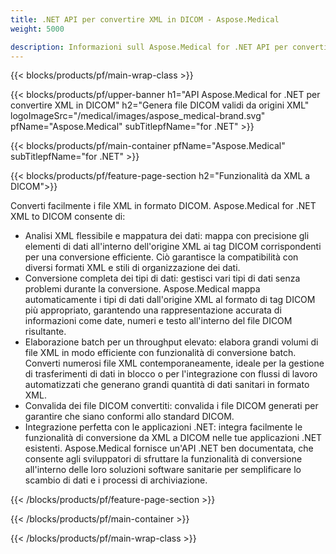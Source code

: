 ```yaml
---
title: .NET API per convertire XML in DICOM - Aspose.Medical
weight: 5000

description: Informazioni sull Aspose.Medical for .NET API per convertire XML in DICOM
---
```


{{< blocks/products/pf/main-wrap-class >}}

{{< blocks/products/pf/upper-banner h1="API Aspose.Medical for .NET per convertire XML in DICOM" h2="Genera file DICOM validi da origini XML" logoImageSrc="/medical/images/aspose_medical-brand.svg" pfName="Aspose.Medical" subTitlepfName="for .NET" >}}

{{< blocks/products/pf/main-container pfName="Aspose.Medical" subTitlepfName="for .NET" >}}

{{< blocks/products/pf/feature-page-section h2="Funzionalità da XML a DICOM">}}

<p>Converti facilmente i file XML in formato DICOM. Aspose.Medical for .NET XML to DICOM consente di:</p>

<ul>
<li>Analisi XML flessibile e mappatura dei dati: mappa con precisione gli elementi di dati all'interno dell'origine XML ai tag DICOM corrispondenti per una conversione efficiente. Ciò garantisce la compatibilità con diversi formati XML e stili di organizzazione dei dati.</li>
<li>Conversione completa dei tipi di dati: gestisci vari tipi di dati senza problemi durante la conversione. Aspose.Medical mappa automaticamente i tipi di dati dall'origine XML al formato di tag DICOM più appropriato, garantendo una rappresentazione accurata di informazioni come date, numeri e testo all'interno del file DICOM risultante.</li>
<li>Elaborazione batch per un throughput elevato: elabora grandi volumi di file XML in modo efficiente con funzionalità di conversione batch. Converti numerosi file XML contemporaneamente, ideale per la gestione di trasferimenti di dati in blocco o per l'integrazione con flussi di lavoro automatizzati che generano grandi quantità di dati sanitari in formato XML.</li>
<li>Convalida dei file DICOM convertiti: convalida i file DICOM generati per garantire che siano conformi allo standard DICOM.</li>
<li>Integrazione perfetta con le applicazioni .NET: integra facilmente le funzionalità di conversione da XML a DICOM nelle tue applicazioni .NET esistenti. Aspose.Medical fornisce un'API .NET ben documentata, che consente agli sviluppatori di sfruttare la funzionalità di conversione all'interno delle loro soluzioni software sanitarie per semplificare lo scambio di dati e i processi di archiviazione.</li>
</ul>

{{< /blocks/products/pf/feature-page-section >}}

{{< /blocks/products/pf/main-container >}}

{{< /blocks/products/pf/main-wrap-class >}}